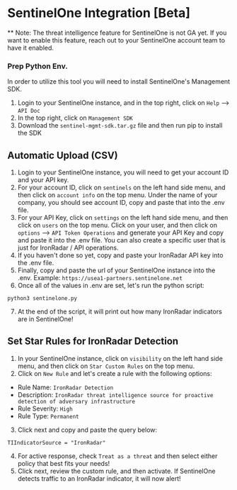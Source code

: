 # SentinelOne Integration [Beta]

** Note: The threat intelligence feature for SentinelOne is not GA yet. If you want to enable this feature, reach out to your SentinelOne account team to have it enabled.

### Prep Python Env.

In order to utilize this tool you will need to install SentinelOne's Management SDK.

1. Login to your SentinelOne instance, and in the top right, click on `Help` --> `API Doc`
2. In the top right, click on `Management SDK`
3. Download the `sentinel-mgmt-sdk.tar.gz` file and then run pip to install the SDK

## Automatic Upload (CSV)

1. Login to your SentinelOne instance, you will need to get your account ID and your API key.
2. For your account ID, click on `sentinels` on the left hand side menu, and then click on `account info` on the top menu. Under the name of your company, you should see account ID, copy and paste that into the .env file.
3. For your API Key, click on `settings` on the left hand side menu, and then click on `users` on the top menu. Click on your user, and then click on `options` --> `API Token Operations` and generate your API Key and copy and paste it into the .env file. You can also create a specific user that is just for IronRadar / API operations.
4. If you haven't done so yet, copy and paste your IronRadar API key into the .env file.
5. Finally, copy and paste the url of your SentinelOne instance into the .env. Example: `https://usea1-partners.sentinelone.net`
6. Once all of the values in .env are set, let's run the python script:
```
python3 sentinelone.py
```
7. At the end of the script, it will print out how many IronRadar indicators are in SentinelOne!


## Set Star Rules for IronRadar Detection

1. In your SentinelOne instance, click on `visibility` on the left hand side menu, and then click on `Star Custom Rules` on the top menu.
2. Click on `New Rule` and let's create a rule with the following options:
- Rule Name: `IronRadar Detection`
- Description: `IronRadar threat intelligence source for proactive detection of adversary infrastructure`
- Rule Severity: `High`
- Rule Type: `Permanent`
3. Click next and copy and paste the query below:
```
TIIndicatorSource = "IronRadar"
```
4. For active response, check `Treat as a threat` and then select either policy that best fits your needs!
5. Click next, review the custom rule, and then activate. If SentinelOne detects traffic to an IronRadar indicator, it will now alert!
